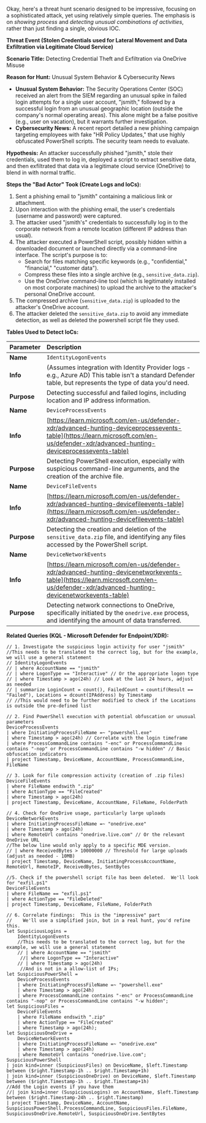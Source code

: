 Okay, here's a threat hunt scenario designed to be impressive, focusing on a sophisticated attack, yet using relatively simple queries. The emphasis is on *showing process* and *detecting unusual combinations of activities*, rather than just finding a single, obvious IOC.

**Threat Event (Stolen Credentials used for Lateral Movement and Data Exfiltration via Legitimate Cloud Service)**

**Scenario Title:**  Detecting Credential Theft and Exfiltration via OneDrive Misuse

**Reason for Hunt:**  Unusual System Behavior & Cybersecurity News

*   **Unusual System Behavior:**  The Security Operations Center (SOC) received an alert from the SIEM regarding an unusual spike in failed login attempts for a single user account, "jsmith," followed by a successful login from an unusual geographic location (outside the company's normal operating areas). This alone might be a false positive (e.g., user on vacation), but it warrants further investigation.
* **Cybersecurity News:** A recent report detailed a new phishing campaign targeting employees with fake "HR Policy Updates," that use highly obfuscated PowerShell scripts. The security team needs to evaluate.

**Hypothesis:**  An attacker successfully phished "jsmith," stole their credentials, used them to log in, deployed a script to extract sensitive data, and then exfiltrated that data via a legitimate cloud service (OneDrive) to blend in with normal traffic.

**Steps the "Bad Actor" Took (Create Logs and IoCs):**

1. Sent a phishing email to "jsmith" containing a malicious link or attachment.
2. Upon interaction with the phishing email, the user's credentials (username and password) were captured.
3. The attacker used "jsmith's" credentials to successfully log in to the corporate network from a remote location (different IP address than usual).
4. The attacker executed a PowerShell script, possibly hidden within a downloaded document or launched directly via a command-line interface.  The script's purpose is to:
    *   Search for files matching specific keywords (e.g., "confidential," "financial," "customer data").
    *   Compress these files into a single archive (e.g., `sensitive_data.zip`).
    *   Use the OneDrive command-line tool (which is legitimately installed on most corporate machines) to upload the archive to the attacker's personal OneDrive account.
5. The compressed archive (`sensitive_data.zip`) is uploaded to the attacker's OneDrive account.
6. The attacker deleted the `sensitive_data.zip` to avoid any immediate detection, as well as deleted the powershell script file they used.

**Tables Used to Detect IoCs:**

| Parameter            | Description                                                                                                                   |
| :------------------- | :---------------------------------------------------------------------------------------------------------------------------- |
| **Name**             | `IdentityLogonEvents`                                                                                                        |
| **Info**             | (Assumes integration with Identity Provider logs - e.g., Azure AD)  This table isn't a standard Defender table, but represents the type of data you'd need. |
| **Purpose**          | Detecting successful and failed logins, including location and IP address information.                                        |
| **Name**             | `DeviceProcessEvents`                                                                                                      |
| **Info**             | [https://learn.microsoft.com/en-us/defender-xdr/advanced-hunting-deviceprocessevents-table](https://learn.microsoft.com/en-us/defender-xdr/advanced-hunting-deviceprocessevents-table)                                   |
| **Purpose**          | Detecting PowerShell execution, especially with suspicious command-line arguments, and the creation of the archive file.   |
| **Name**             | `DeviceFileEvents`                                                                                                         |
| **Info**             | [https://learn.microsoft.com/en-us/defender-xdr/advanced-hunting-devicefileevents-table](https://learn.microsoft.com/en-us/defender-xdr/advanced-hunting-devicefileevents-table)                                     |
| **Purpose**          | Detecting the creation and deletion of the `sensitive_data.zip` file, and identifying any files accessed by the PowerShell script. |
| **Name**             | `DeviceNetworkEvents`                                                                                                    |
| **Info**             | [https://learn.microsoft.com/en-us/defender-xdr/advanced-hunting-devicenetworkevents-table](https://learn.microsoft.com/en-us/defender-xdr/advanced-hunting-devicenetworkevents-table)                                  |
| **Purpose**          | Detecting network connections to OneDrive, specifically initiated by the `onedrive.exe` process, and identifying the amount of data transferred. |

**Related Queries (KQL - Microsoft Defender for Endpoint/XDR):**

```kql
// 1. Investigate the suspicious login activity for user "jsmith"
//This needs to be translated to the correct log, but for the example, we will use a general statement
// IdentityLogonEvents
// | where AccountName == "jsmith"
// | where LogonType == "Interactive" // Or the appropriate logon type
// | where Timestamp > ago(24h) // Look at the last 24 hours, adjust as needed
// | summarize LoginCount = count(), FailedCount = countif(Result == "Failed"), Locations = dcount(IPAddress) by Timestamp
// //This would need to be further modified to check if the Locations is outside the pre-defined list

// 2. Find PowerShell execution with potential obfuscation or unusual parameters
DeviceProcessEvents
| where InitiatingProcessFileName =~ "powershell.exe"
| where Timestamp > ago(24h) // Correlate with the login timeframe
| where ProcessCommandLine contains "-enc" or ProcessCommandLine contains "-nop" or ProcessCommandLine contains "-w hidden" // Basic obfuscation indicators
| project Timestamp, DeviceName, AccountName, ProcessCommandLine, FileName

// 3. Look for file compression activity (creation of .zip files)
DeviceFileEvents
| where FileName endswith ".zip"
| where ActionType == "FileCreated"
| where Timestamp > ago(24h)
| project Timestamp, DeviceName, AccountName, FileName, FolderPath

// 4. Check for OneDrive usage, particularly large uploads
DeviceNetworkEvents
| where InitiatingProcessFileName =~ "onedrive.exe"
| where Timestamp > ago(24h)
| where RemoteUrl contains "onedrive.live.com" // Or the relevant OneDrive URL
//The below line would only apply to a specific MDE version.
// | where ReceivedBytes > 10000000 // Threshold for large uploads (adjust as needed - 10MB)
| project Timestamp, DeviceName, InitiatingProcessAccountName, RemoteUrl, RemoteIP, ReceivedBytes, SentBytes

//5. Check if the powershell script file has been deleted.  We'll look for "exfil.ps1"
DeviceFileEvents
| where FileName == "exfil.ps1"
| where ActionType == "FileDeleted"
| project Timestamp, DeviceName, FileName, FolderPath

// 6. Correlate findings:  This is the "impressive" part
//    We'll use a simplified join, but in a real hunt, you'd refine this.
let SuspiciousLogins = 
    IdentityLogonEvents
	//This needs to be translated to the correct log, but for the example, we will use a general statement
    // | where AccountName == "jsmith"
     //| where LogonType == "Interactive"
    // | where Timestamp > ago(24h)
     //And is not in a allow-list of IPs;
let SuspiciousPowerShell =
    DeviceProcessEvents
    | where InitiatingProcessFileName =~ "powershell.exe"
    | where Timestamp > ago(24h)
    | where ProcessCommandLine contains "-enc" or ProcessCommandLine contains "-nop" or ProcessCommandLine contains "-w hidden";
let SuspiciousFiles =
    DeviceFileEvents
    | where FileName endswith ".zip"
    | where ActionType == "FileCreated"
    | where Timestamp > ago(24h);
let SuspiciousOneDrive =
    DeviceNetworkEvents
    | where InitiatingProcessFileName =~ "onedrive.exe"
    | where Timestamp > ago(24h)
    | where RemoteUrl contains "onedrive.live.com";
SuspiciousPowerShell
| join kind=inner (SuspiciousFiles) on DeviceName, $left.Timestamp between ($right.Timestamp-1h .. $right.Timestamp+1h)
| join kind=inner (SuspiciousOneDrive) on DeviceName, $left.Timestamp between ($right.Timestamp-1h .. $right.Timestamp+1h)
//Add the Login events if you have them
//| join kind=inner (SuspiciousLogins) on AccountName, $left.Timestamp between ($right.Timestamp-24h .. $right.Timestamp)
| project Timestamp, DeviceName, AccountName, SuspiciousPowerShell.ProcessCommandLine, SuspiciousFiles.FileName, SuspiciousOneDrive.RemoteUrl, SuspiciousOneDrive.SentBytes
```

